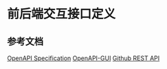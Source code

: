 # 前后端交互接口定义




## 参考文档

[OpenAPI Specification](https://github.com/OAI/OpenAPI-Specification/blob/main/versions/3.0.3.md)
[OpenAPI-GUI](https://mermade.github.io/openapi-gui/)
[Github REST API](https://docs.github.com/en/rest/reference/gists)
